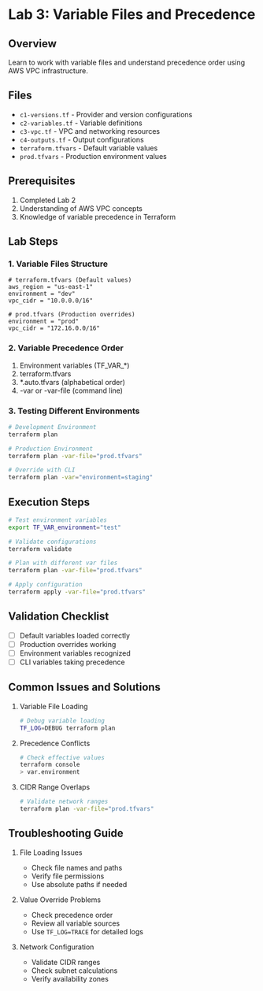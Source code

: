 # Lab 3: Variable Files and Precedence

## Overview
Learn to work with variable files and understand precedence order using AWS VPC infrastructure.

## Files
- `c1-versions.tf` - Provider and version configurations
- `c2-variables.tf` - Variable definitions
- `c3-vpc.tf` - VPC and networking resources
- `c4-outputs.tf` - Output configurations
- `terraform.tfvars` - Default variable values
- `prod.tfvars` - Production environment values

## Prerequisites
1. Completed Lab 2
2. Understanding of AWS VPC concepts
3. Knowledge of variable precedence in Terraform

## Lab Steps

### 1. Variable Files Structure
```hcl
# terraform.tfvars (Default values)
aws_region = "us-east-1"
environment = "dev"
vpc_cidr = "10.0.0.0/16"

# prod.tfvars (Production overrides)
environment = "prod"
vpc_cidr = "172.16.0.0/16"
```

### 2. Variable Precedence Order
1. Environment variables (TF_VAR_*)
2. terraform.tfvars
3. *.auto.tfvars (alphabetical order)
4. -var or -var-file (command line)

### 3. Testing Different Environments
```bash
# Development Environment
terraform plan

# Production Environment
terraform plan -var-file="prod.tfvars"

# Override with CLI
terraform plan -var="environment=staging"
```

## Execution Steps
```bash
# Test environment variables
export TF_VAR_environment="test"

# Validate configurations
terraform validate

# Plan with different var files
terraform plan -var-file="prod.tfvars"

# Apply configuration
terraform apply -var-file="prod.tfvars"
```

## Validation Checklist
- [ ] Default variables loaded correctly
- [ ] Production overrides working
- [ ] Environment variables recognized
- [ ] CLI variables taking precedence

## Common Issues and Solutions
1. Variable File Loading
   ```bash
   # Debug variable loading
   TF_LOG=DEBUG terraform plan
   ```

2. Precedence Conflicts
   ```bash
   # Check effective values
   terraform console
   > var.environment
   ```

3. CIDR Range Overlaps
   ```bash
   # Validate network ranges
   terraform plan -var-file="prod.tfvars"
   ```

## Troubleshooting Guide
1. File Loading Issues
   - Check file names and paths
   - Verify file permissions
   - Use absolute paths if needed

2. Value Override Problems
   - Check precedence order
   - Review all variable sources
   - Use `TF_LOG=TRACE` for detailed logs

3. Network Configuration
   - Validate CIDR ranges
   - Check subnet calculations
   - Verify availability zones